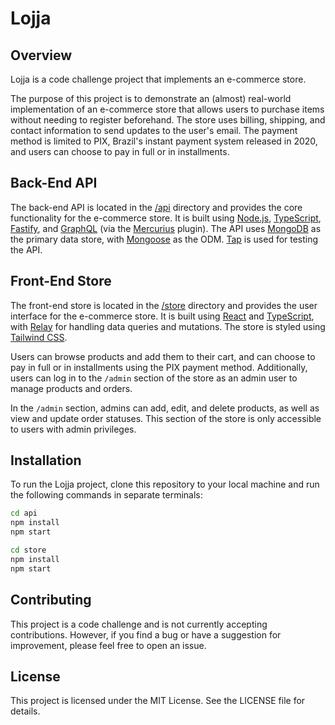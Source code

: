 # Lojja

## Overview
Lojja is a code challenge project that implements an e-commerce store.  

The purpose of this project is to demonstrate an (almost) real-world implementation of an e-commerce store that allows users to purchase items without needing to register beforehand. The store uses billing, shipping, and contact information to send updates to the user's email. The payment method is limited to PIX, Brazil's instant payment system released in 2020, and users can choose to pay in full or in installments.  

## Back-End API
The back-end API is located in the [/api](/api/) directory and provides the core functionality for the e-commerce store. It is built using [Node.js](https://nodejs.org), [TypeScript](https://www.typescriptlang.org/), [Fastify](https://www.fastify.io/), and [GraphQL](https://graphql.org/) (via the [Mercurius](https://mercurius.dev/) plugin). The API uses [MongoDB](https://www.mongodb.com/) as the primary data store, with [Mongoose](https://mongoosejs.com/) as the ODM. [Tap](https://www.node-tap.org/) is used for testing the API.

## Front-End Store
The front-end store is located in the [/store](/store/) directory and provides the user interface for the e-commerce store. It is built using [React](https://reactjs.org/) and [TypeScript](https://www.typescriptlang.org/), with [Relay](https://relay.dev/) for handling data queries and mutations. The store is styled using [Tailwind CSS](https://tailwindcss.com/).

Users can browse products and add them to their cart, and can choose to pay in full or in installments using the PIX payment method. Additionally, users can log in to the `/admin` section of the store as an admin user to manage products and orders.  

In the `/admin` section, admins can add, edit, and delete products, as well as view and update order statuses. This section of the store is only accessible to users with admin privileges.

## Installation
To run the Lojja project, clone this repository to your local machine and run the following commands in separate terminals:   
```bash
cd api
npm install
npm start
```
```bash
cd store
npm install
npm start
```

## Contributing
This project is a code challenge and is not currently accepting contributions. However, if you find a bug or have a suggestion for improvement, please feel free to open an issue.

## License
This project is licensed under the MIT License. See the LICENSE file for details.
